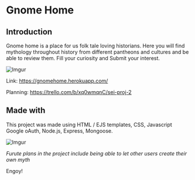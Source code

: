 # Gnome Home

## Introduction
Gnome home is a place for us folk tale loving historians. Here you will find mythology throughout history from different pantheons and cultures and be able to review them. Fill your curiosity and Submit your interest.

![Imgur](https://i.imgur.com/O9SD9RJ.png)

Link: https://gnomehome.herokuapp.com/

Planning: https://trello.com/b/xq0wmqnC/sei-proj-2

## Made with
This project was made using HTML / EJS templates, CSS, Javascript
Google oAuth, Node.js, Express, Mongoose. 

![Imgur](https://i.imgur.com/YO8nJVA.png)

*Furute plans in the project include being able to let other users create their own myth*

Engoy!